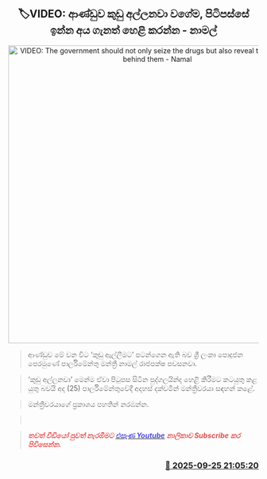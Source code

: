 <p align='center'><b><h2 align='center' title='VIDEO: The government should not only seize the drugs but also reveal those who are behind them - Namal'>🏷VIDEO: ආණ්ඩුව කුඩු අල්ලනවා වගේම, පිටිපස්සේ ඉන්න අය ගැනත් හෙළි කරන්න - නාමල්</h2></b></p>
<p align='center'><img src='https://helakuru.sgp1.cdn.digitaloceanspaces.com/esana/images/lib/namal-video-today.jpg' width='600' alt='VIDEO: The government should not only seize the drugs but also reveal those who are behind them - Namal'></p>

> ආණ්ඩුව මේ වන විට ‘කුඩු ඇල්ලීමට’ පටන්ගෙන ඇති බව ශ්‍රී ලංකා පොදුජන පෙරමුණේ පාර්ලිමේන්තු මන්ත්‍රී නාමල් රාජපක්ෂ පවසනවා.

> ‘කුඩු අල්ලනවා’ මෙන්ම ඒවා පිටුපස සිටින පුද්ගලයින්ද හෙළි කිරීමට කටයුතු කළ යුතු බවයි අද (25) පාර්ලිමේන්තුවේදී අදහස් දක්වමින් මන්ත්‍රීවරයා සඳහන් කළේ.

> මන්ත්‍රීවරයාගේ ප්‍රකාශය පහතින් නරඹන්න.

>  

> <span style='color:#e64d4d'><em><strong>තවත් වීඩියෝ පුවත් නැරඹීමට </strong></em></span><a href='https://youtube.com/@esanamedia?si=UZCWEZmqFcpzlvdV'><span style='color:#4d4de6'><em><strong>එසැණ Youtube</strong></em></span></a><span style='color:#e64d4d'><em><strong> නාලිකාව Subscribe කර පිවිසෙන්න.</strong></em></span>



<h3 align='right'><a href='https://www.helakuru.lk/esana/p/113976/'>📅 2025-09-25 21:05:20</a></h3>
